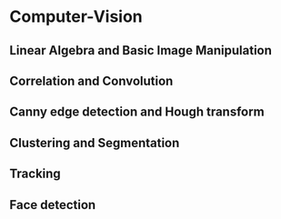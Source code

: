 # Computer-Vision
## Linear Algebra and Basic Image Manipulation
## Correlation and Convolution
## Canny edge detection and Hough transform
## Clustering and Segmentation
## Tracking
## Face detection
